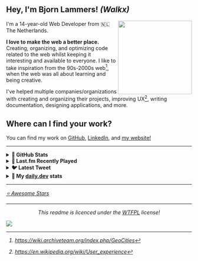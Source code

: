 ## Hey, I'm Bjorn Lammers! *(Walkx)*
<img src="https://media-exp1.licdn.com/dms/image/C4D03AQEOpAZRQgfBTw/profile-displayphoto-shrink_200_200/0/1650195196066?e=1661385600&v=beta&t=dsma04C-fuMP5de_e0YNPP3zI1GlHpDfARiTiUJyqiA" align="right" width="200px">
I'm a 14-year-old Web Developer from 🇳🇱 The Netherlands.<br>

**I love to make the web a better place.** Creating, organizing, and optimizing code related to the web whilst keeping it interesting and available to everyone. I like to take inspiration from the 90s-2000s web[^1], when the web was all about learning and being creative.<br>

I've helped multiple companies/organizations with creating and organizing their projects, improving UX[^2], writing documentation, designing applications, and more.

## Where can I find your work?
You can find my work on <a target="_blank" href="https://github.com/WalkxCode">GitHub</a>, <a target="_blank" href="https://linkedin.com/in/bjorn-lammers">LinkedIn</a>, and <a target="_blank" href="https://walkx.org">my website!</a>

[^1]: https://wiki.archiveteam.org/index.php/GeoCities
[^2]: https://en.wikipedia.org/wiki/User_experience

---

<details>
<summary><b>💖 GitHub Stats</b></summary>

![Metrics](https://github.com/WalkxCode/WalkxCode/blob/master/github-metrics.svg)
</details>

	
<details>
<summary><b>🎵 Last.fm Recently Played</b></summary>

[![My Last.fm](https://lastfm-recently-played.vercel.app/api?user=WalkxNL&loved=true)](https://www.last.fm/user/WalkxNL)

</details>

<details>
<summary><b>🐦 Latest Tweet</b></summary>

[![github-readme-twitter](https://github-readme-twitter.gazf.vercel.app/api?id=walkxtweet)](https://twitter.com/walkxtweet)

</details>

<details>
<summary><b>📂 My <a href="https://api.daily.dev/get?r=Walkx">daily.dev</a> stats</b></summary>
<a href="https://app.daily.dev/Walkx"><img src="https://api.daily.dev/devcards/dfcb1f2c61484f879df820190d3171e0.png?r=u2x" width="225" alt="Walkx's Dev Card"/></a>


<!-- daily.dev BOOKMARKS:START -->
- [XeroLinux: An Arch-based Linux Distro That Looks Beautiful](https://app.daily.dev/posts/Y_eLnXndq?utm_source=rss&utm_medium=bookmarks&utm_campaign=tbDjf19b3neY37I2xin21)
- [Portfolio Ideas - An open-source repository for inspiration](https://app.daily.dev/posts/4LN4RnfYy?utm_source=rss&utm_medium=bookmarks&utm_campaign=tbDjf19b3neY37I2xin21)
- [Project ideas!!! &lpar;Frustrated&rpar;](https://app.daily.dev/posts/p_5BmGDWs?utm_source=rss&utm_medium=bookmarks&utm_campaign=tbDjf19b3neY37I2xin21)
- [Get good at Git](https://app.daily.dev/posts/2aeGZE3lQ?utm_source=rss&utm_medium=bookmarks&utm_campaign=tbDjf19b3neY37I2xin21)
- [How To Undo ‘git add’ Before a Commit](https://app.daily.dev/posts/eoaTO7_3M?utm_source=rss&utm_medium=bookmarks&utm_campaign=tbDjf19b3neY37I2xin21)
<!-- daily.dev BOOKMARKS:END -->


</details>


---
<i><a href="https://github.com/walkxcode/stars">⭐ Awesome Stars</a></i>

---
<p align="center">
  <i>This readme is licenced under the <a href="">WTFPL</a> license!
</p>
	
[![](https://visitcount.itsvg.in/api?id=walkxcode&label=Profile%20Views&color=2&pretty=false)](https://visitcount.itsvg.in)
